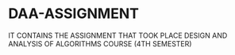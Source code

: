 # DAA-ASSIGNMENT
 IT CONTAINS THE ASSIGNMENT THAT TOOK PLACE DESIGN AND ANALYSIS OF ALGORITHMS COURSE (4TH SEMESTER)
